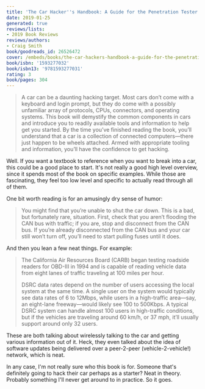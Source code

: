 ```yaml
---
title: 'The Car Hacker''s Handbook: A Guide for the Penetration Tester'
date: 2019-01-25
generated: true
reviews/lists:
- 2019 Book Reviews
reviews/authors:
- Craig Smith
book/goodreads_id: 26526472
cover: /embeds/books/the-car-hackers-handbook-a-guide-for-the-penetration-tester.jpg
book/isbn: '1593277032'
book/isbn13: '9781593277031'
rating: 3
book/pages: 304
---
```

> A car can be a daunting hacking target. Most cars don’t come with a keyboard and login prompt, but they do come with a possibly unfamiliar array of protocols, CPUs, connectors, and operating systems. This book will demystify the common components in cars and introduce you to readily available tools and information to help get you started. By the time you’ve finished reading the book, you’ll understand that a car is a collection of connected computers—there just happen to be wheels attached. Armed with appropriate tooling and information, you’ll have the confidence to get hacking.

Well. If you want a textbook to reference when you want to break into a car, this could be a good place to start. It's not really a good high level overview, since it spends most of the book on specific examples. While those are fascinating, they feel too low level and specific to actually read through all of them.  

<!--more-->

One bit worth reading is for an amusingly dry sense of humor:  

> You might find that you’re unable to shut the car down. This is a bad, but fortunately rare, situation. First, check that you aren’t flooding the CAN bus with traffic; if you are, stop and disconnect from the CAN bus. If you’re already disconnected from the CAN bus and your car still won’t turn off, you’ll need to start pulling fuses until it does.

And then you lean a few neat things. For example:  

> The California Air Resources Board (CARB) began testing roadside readers for OBD-III in 1994 and is capable of reading vehicle data from eight lanes of traffic traveling at 100 miles per hour.
>
> DSRC data rates depend on the number of users accessing the local system at the same time. A single user on the system would typically see data rates of 6 to 12Mbps, while users in a high-traffic area—say, an eight-lane freeway—would likely see 100 to 500Kbps. A typical DSRC system can handle almost 100 users in high-traffic conditions, but if the vehicles are traveling around 60 km/h, or 37 mph, it’ll usually support around only 32 users.

These are both talking about wirelessly talking to the car and getting various information out of it. Heck, they even talked about the idea of software updates being delivered over a peer-2-peer (vehicle-2-vehicle!) network, which is neat.  

In any case, I'm not really sure who this book is for. Someone that's definitely going to hack their car perhaps as a starter? Neat in theory. Probably something I'll never get around to in practice. So it goes.